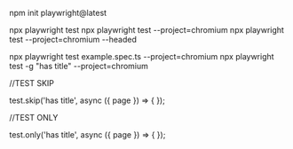 
npm init playwright@latest

npx playwright test
npx playwright test --project=chromium
npx playwright test --project=chromium --headed

npx playwright test example.spec.ts --project=chromium
npx playwright test -g "has title" --project=chromium


//TEST SKIP

test.skip('has title', async ({ page }) => {
});

//TEST ONLY

test.only('has title', async ({ page }) => {
});